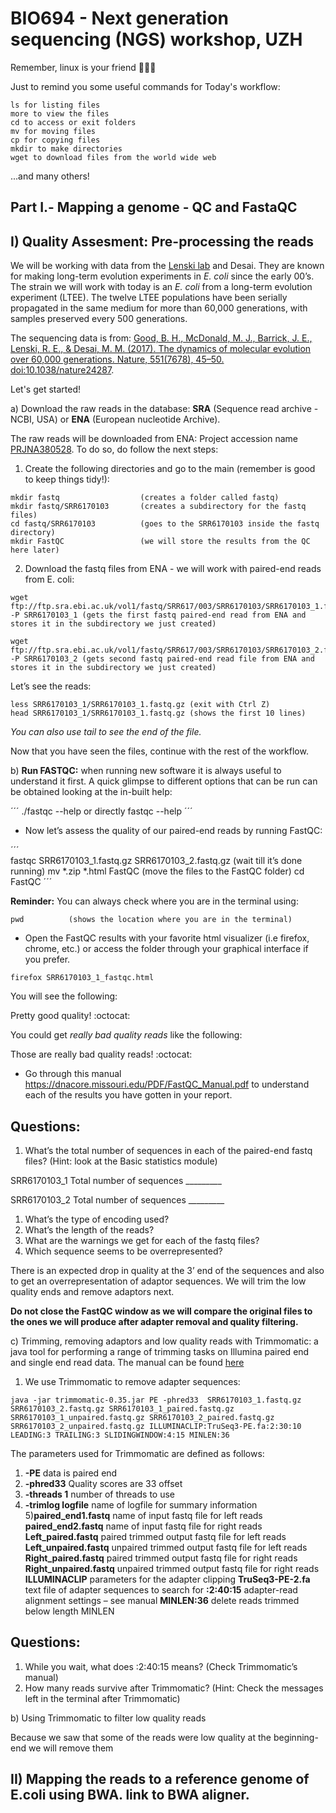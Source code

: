 # BIO694 - Next generation sequencing (NGS) workshop, UZH

Remember, linux is your friend :penguin::penguin::penguin:

Just to remind you some useful commands for Today's workflow:

```
ls for listing files
more to view the files
cd to access or exit folders
mv for moving files
cp for copying files
mkdir to make directories
wget to download files from the world wide web  
```
...and many others! 

## Part I.- Mapping a genome - QC and FastaQC 

## I) Quality Assesment: Pre-processing the reads

We will be working with data from the [Lenski lab](http://myxo.css.msu.edu/ecoli/genomicsdat.html) and Desai. They are known for making long-term evolution experiments in *E. coli* since the early 00’s. The strain we will work with today is an *E. coli* from a long-term evolution experiment (LTEE). The twelve LTEE populations have been serially propagated
in the same medium for more than 60,000 generations, with samples preserved every 500 generations.  

The sequencing data is from: [Good, B. H., McDonald, M. J., Barrick, J. E., Lenski, R. E., & Desai, M. M. (2017). The dynamics of molecular evolution over 60,000 generations. Nature, 551(7678), 45–50. doi:10.1038/nature24287](https://www.nature.com/articles/nature24287
).

Let's get started! 

a) Download the raw reads in the database: **SRA** (Sequence read archive - NCBI, USA) or **ENA** (European nucleotide Archive). 

The raw reads will be downloaded from ENA: Project accession name [PRJNA380528](https://www.ebi.ac.uk/ena/data/view/PRJNA380528). To do so, do follow the next steps:
 
1. Create the following directories and go to the main (remember is good to keep things tidy!):

``` 
mkdir fastq                  (creates a folder called fastq)
mkdir fastq/SRR6170103       (creates a subdirectory for the fastq files)
cd fastq/SRR6170103          (goes to the SRR6170103 inside the fastq directory)
mkdir FastQC                 (we will store the results from the QC here later)
``` 

2. Download the fastq files from ENA - we will work with paired-end reads from E. coli:

```
wget ftp://ftp.sra.ebi.ac.uk/vol1/fastq/SRR617/003/SRR6170103/SRR6170103_1.fastq.gz -P SRR6170103_1 (gets the first fastq paired-end read from ENA and stores it in the subdirectory we just created)

wget ftp://ftp.sra.ebi.ac.uk/vol1/fastq/SRR617/003/SRR6170103/SRR6170103_2.fastq.gz -P SRR6170103_2 (gets second fastq paired-end read file from ENA and stores it in the subdirectory we just created)
```
Let’s see the reads:

```
less SRR6170103_1/SRR6170103_1.fastq.gz (exit with Ctrl Z)
head SRR6170103_1/SRR6170103_1.fastq.gz (shows the first 10 lines)
``` 
*You can also use tail to see the end of the file.*


Now that you have seen the files, continue with the rest of the workflow.


b) **Run FASTQC:** when running new software it is always useful to understand it first. A quick glimpse to different options that can be run can be obtained looking at the in-built help:

´´´ 
./fastqc --help          or directly
fastqc --help
´´´
* Now let’s assess the quality of our paired-end reads by running FastQC:

´´´  
fastqc SRR6170103_1.fastq.gz SRR6170103_2.fastq.gz (wait till it’s done running)
mv *.zip *.html FastQC (move the files to the FastQC folder)
cd FastQC
´´´

**Reminder:** You can always check where you are in the terminal using:

```
pwd          (shows the location where you are in the terminal)
```


* Open the FastQC results with your favorite html visualizer (i.e firefox, chrome, etc.) or access the folder through your graphical interface if you prefer.

```
firefox SRR6170103_1_fastqc.html
```
You will see the following:
  



Pretty good quality! :octocat:


You could get *really bad quality reads* like the following:


  

Those are really bad quality reads! :octocat:


* Go through this manual https://dnacore.missouri.edu/PDF/FastQC_Manual.pdf to understand each of the results you have gotten in your report.

## Questions:


1. What’s the total number of sequences in each of the paired-end fastq files?  (Hint: look at the Basic statistics module)

SRR6170103_1 Total number of sequences  _________

SRR6170103_2 Total number of sequences  _________


1. What’s the type of encoding used?
2. What’s the length of the reads? 
3. What are the warnings we get for each of the fastq files? 
4. Which sequence seems to be overrepresented? 

There is an expected drop in quality at the 3’ end of the sequences and also to get an overrepresentation of adaptor sequences. We will trim the low quality ends and remove adaptors next.

**Do not close the FastQC window as we will compare the original files to the ones we will produce after adapter removal and quality filtering.**


c) Trimming, removing adaptors and low quality reads with Trimmomatic: a java tool for performing a range of trimming tasks on Illumina paired end and single end read data. The manual can be found [here](http://www.usadellab.org/cms/uploads/supplementary/Trimmomatic/TrimmomaticManual_V0.32.pdf)

1. We use Trimmomatic to remove adapter sequences:

```
java -jar trimmomatic-0.35.jar PE -phred33  SRR6170103_1.fastq.gz SRR6170103_2.fastq.gz SRR6170103_1_paired.fastq.gz SRR6170103_1_unpaired.fastq.gz SRR6170103_2_paired.fastq.gz SRR6170103_2_unpaired.fastq.gz ILLUMINACLIP:TruSeq3-PE.fa:2:30:10 LEADING:3 TRAILING:3 SLIDINGWINDOW:4:15 MINLEN:36
```

The parameters used for Trimmomatic are defined as follows:
1) **-PE**
data is paired end
2) **-phred33**
Quality scores are 33 offset
3) **-threads 1**
number of threads to use
4) **-trimlog logfile**
name of logfile for summary information
5)**paired_end1.fastq**
name of input fastq file for left reads
**paired_end2.fastq**
name of input fastq file for right reads
**Left_paired.fastq**
paired trimmed output fastq file for left reads
**Left_unpaired.fastq**
unpaired trimmed output fastq file for left reads
**Right_paired.fastq**
paired trimmed output fastq file for right reads
**Right_unpaired.fastq**
unpaired trimmed output fastq file for right reads
**ILLUMINACLIP**
parameters for the adapter clipping
**TruSeq3-PE-2.fa** 
text file of adapter sequences to search for
**:2:40:15**
adapter-read alignment settings – see manual
**MINLEN:36**
delete reads trimmed below length MINLEN

## Questions: 

1. While you wait, what does :2:40:15 means? (Check Trimmomatic’s manual)
2. How many reads survive after Trimmomatic? (Hint: Check the messages left in the terminal after Trimmomatic)

b) Using Trimmomatic to filter low quality reads

Because we saw that some of the reads were low quality at the beginning-end we will remove them

## II) Mapping the reads to a reference genome of E.coli using BWA. link to BWA aligner.


